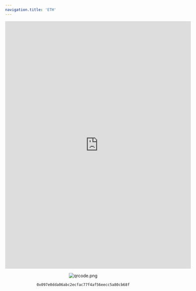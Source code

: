 ```yaml
---
navigation.title: 'ETH'
---
```






<center>
 
<iframe src="https://rarible.com/token/0xd4416b13d2b3a9abae7acd5d6c2bbdbe25686401:92586487957788612147179736711760713042786424667788355403362976163214939648807" style="border:0px #ffffff none;" name="myiFrame" scrolling="no" frameborder="1" marginheight="0px" marginwidth="0px" height="800px" width="600px" allowfullscreen></iframe>
</center>
<center> 


![qrcode.png](/qrcode.png)


</center>

<center>


```
0x097e0dda06abc2ecfac77f4af56eecc5a80cb68f
```

</center>





